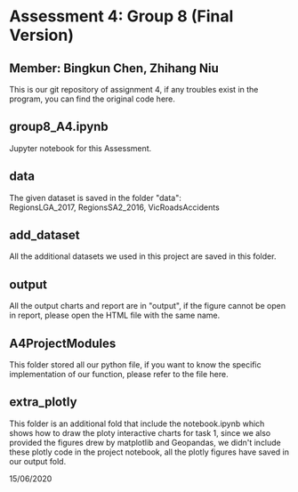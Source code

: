 Assessment 4: Group 8 (Final Version) <br>
=====================================

Member: Bingkun Chen, Zhihang Niu <br>
---------------------------------

This is our git repository of assignment 4, if any troubles exist in the 
program, you can find the original code here.

group8_A4.ipynb <br>
---------------
Jupyter notebook for this Assessment.

data <br>
----
The given dataset is saved in the folder "data": <br>
RegionsLGA_2017, RegionsSA2_2016, VicRoadsAccidents <br>

add_dataset <br>
-----------
All the additional datasets we used in this project are saved in this folder. <br>

output <br>
------
All the output charts and report are in "output", if the figure cannot be open in report, please open the
HTML file with the same name. <br>

A4ProjectModules <br>
----------------
This folder stored all our python file, if you want to know the specific implementation of our function, please refer 
to the file here. <br>

extra_plotly <br>
------------
This folder is an additional fold that include the notebook.ipynb which shows how to draw the ploty interactive charts for task 1,
since we also provided the figures drew by matplotlib and Geopandas, we didn't include these plotly code in the project notebook, all the 
plotly figures have saved in our output fold. <br>



15/06/2020
